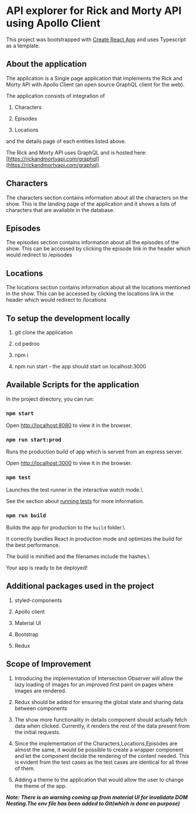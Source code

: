 # API explorer for Rick and Morty API using Apollo Client

This project was bootstrapped with [Create React App](https://github.com/facebook/create-react-app) and uses Typescript as a template.

## About the application

The application is a Single page application that implements the Rick and Morty API with Apollo Client (an open source GraphQL client for the web).

The application consists of integration of

1. Characters

2. Episodes

3. Locations

and the details page of each entities listed above.

The Rick and Morty API uses GraphQL and is hosted here: [https://rickandmortyapi.com/graphql](https://rickandmortyapi.com/graphql).

## Characters

The characters section contains information about all the characters on the show. This is the landing page of the application and it shows a lists of characters that are available in the database.

## Episodes

The episodes section contains information about all the episodes of the show. This can be accessed by clicking the episode link in the header which would redirect to /episodes

## Locations

The locations section contains information about all the locations mentioned in the show. This can be accessed by clicking the locations link in the header which would redirect to /locations

## To setup the development locally

1. git clone the application

2. cd pedroo

3. npm i

4. npm run start - the app should start on localhost:3000

## Available Scripts for the application

In the project directory, you can run:

### `npm start`

Open [http://localhost:8080](http://localhost:3000) to view it in the browser.

### `npm run start:prod`

Runs the production build of app which is served from an express server.

Open [http://localhost:3000](http://localhost:3000) to view it in the browser.

### `npm test`

Launches the test runner in the interactive watch mode.\

See the section about [running tests](https://facebook.github.io/create-react-app/docs/running-tests) for more information.

### `npm run build`

Builds the app for production to the `build` folder.\

It correctly bundles React in production mode and optimizes the build for the best performance.

The build is minified and the filenames include the hashes.\

Your app is ready to be deployed!

## Additional packages used in the project

1. styled-components

2. Apollo client

3. Material UI

4. Bootstrap

5. Redux

## Scope of Improvement

1. Introducing the implementation of Intersection Observer will allow the lazy loading of images for an improved first paint on pages where images are rendered.

2. Redux should be added for ensuring the global state and sharing data between components

3. The show more functionality in details component should actually fetch data when clicked. Currently, it renders the rest of the data present from the initial requests.

4. Since the implementation of the Characters,Locations,Episodes are almost the same, it would be possible to create a wrapper component and let the component decide the rendering of the content needed. This is evident from the test cases as the test cases are identical for all three of them.

5. Adding a theme to the application that would allow the user to change the theme of the app.

**_Note: There is an warning coming up from material UI for invalidate DOM Nesting.The env file has been added to Git(which is done on purpose)_**
